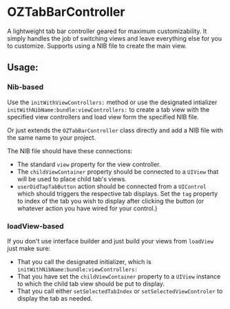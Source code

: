 OZTabBarController
==================

A lightweight tab bar controller geared for maximum customizability. It simply handles the job of switching views and leave everything else for you to customize. Supports using a NIB file to create the main view.

## Usage:

### Nib-based

Use the `initWithViewControllers:` method or use the designated intializer `initWithNibName:bundle:viewControllers:` to create a tab view with the specified view controllers and load view form the specified NIB file.

Or just extends the `OZTabBarController` class directly and add a NIB file with the same name to your project.

The NIB file should have these connections:
* The standard `view` property for the view controller.
* The `childViewContainer` property should be connected to a `UIView` that will be used to place child tab's views.
* `userDidTapTabButton` action should be connected from a `UIControl` which should triggers the respective tab displays. Set the `tag` property to index of the tab you wish to display after clicking the button (or whatever action you have wired for your control.)

### loadView-based

If you don't use interface builder and just build your views from `loadView` just make sure:

* That you call the designated initializer, which is `initWithNibName:bundle:viewControllers:`
* That you have set the `childViewContainer` property to a `UIView` instance to which the child tab view should be put to display.
* That you call either `setSelectedTabIndex` or `setSelectedViewControler` to display the tab as needed.

